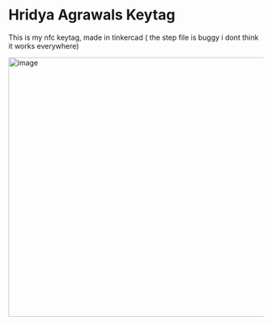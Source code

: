 # Hridya Agrawals Keytag

This is my nfc keytag, made in tinkercad
( the step file is buggy i dont think it works everywhere)

<img width="512" alt="image" src="https://github.com/user-attachments/assets/d2600bb2-5584-4f01-81c7-c55af0ee3e3b" />
